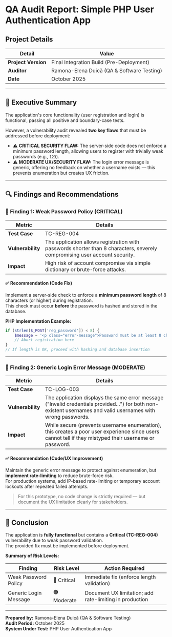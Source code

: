 # QA Audit Report: Simple PHP User Authentication App

## Project Details

| Detail | Value |
|--------|--------|
| **Project Version** | Final Integration Build (Pre-Deployment) |
| **Auditor** | Ramona-Elena Duică (QA & Software Testing) |
| **Date** | October 2025 |

---

## 🧾 Executive Summary

The application's core functionality (user registration and login) is functional, passing all positive and boundary-case tests.

However, a vulnerability audit revealed **two key flaws** that must be addressed before deployment:

- ⚠️ **CRITICAL SECURITY FLAW:** The server-side code does not enforce a minimum password length, allowing users to register with trivially weak passwords (e.g., `123`).  
- ⚠️ **MODERATE UX/SECURITY FLAW:** The login error message is generic, offering no feedback on whether a username exists — this prevents enumeration but creates UX friction.

---

## 🔍 Findings and Recommendations

### 🧩 Finding 1: Weak Password Policy (CRITICAL)

| Metric | Details |
|--------|----------|
| **Test Case** | TC-REG-004 |
| **Vulnerability** | The application allows registration with passwords shorter than 8 characters, severely compromising user account security. |
| **Impact** | High risk of account compromise via simple dictionary or brute-force attacks. |

#### ✅ Recommendation (Code Fix)
Implement a server-side check to enforce a **minimum password length** of 8 characters (or higher) during registration.  
This check must occur **before** the password is hashed and stored in the database.

**PHP Implementation Example:**
```php
if (strlen($_POST['reg_password']) < 8) {
    $message = '<p class="error-message">Password must be at least 8 characters long.</p>';
    // Abort registration here
}
// If length is OK, proceed with hashing and database insertion
```

---

### 🧩 Finding 2: Generic Login Error Message (MODERATE)

| Metric | Details |
|--------|----------|
| **Test Case** | TC-LOG-003 |
| **Vulnerability** | The application displays the same error message ("Invalid credentials provided...") for both non-existent usernames and valid usernames with wrong passwords. |
| **Impact** | While secure (prevents username enumeration), this creates a poor user experience since users cannot tell if they mistyped their username or password. |

#### ✅ Recommendation (Code/UX Improvement)
Maintain the generic error message to protect against enumeration, but **implement rate-limiting** to reduce brute-force risk.  
For production systems, add IP-based rate-limiting or temporary account lockouts after repeated failed attempts.

> For this prototype, no code change is strictly required — but document the UX limitation clearly for stakeholders.

---

## 🧠 Conclusion

The application is **fully functional** but contains a **Critical (TC-REG-004)** vulnerability due to weak password validation.  
The provided fix must be implemented before deployment.  

**Summary of Risk Levels:**

| Finding | Risk Level | Action Required |
|----------|-------------|-----------------|
| Weak Password Policy | 🔴 Critical | Immediate fix (enforce length validation) |
| Generic Login Message | 🟠 Moderate | Document UX limitation; add rate-limiting in production |

---

**Prepared by:** Ramona-Elena Duică (QA & Software Testing)  
**Audit Period:** October 2025  
**System Under Test:** PHP User Authentication App